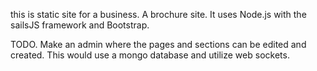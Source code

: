 this is static site for a business.  A brochure site.  It uses Node.js with the sailsJS framework and Bootstrap.

TODO. Make an admin where the pages and sections can be edited and created.
This would use a mongo database and utilize web sockets.

